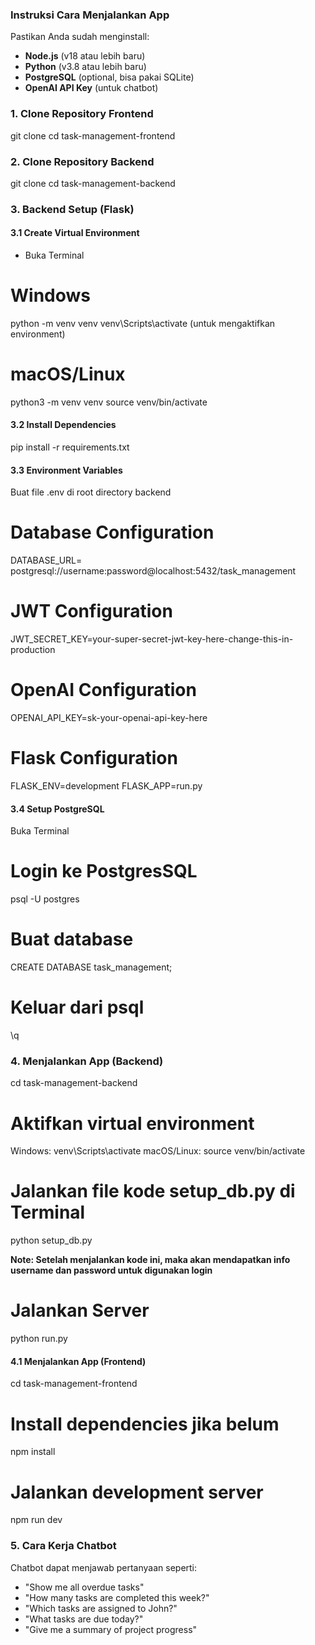 ### Instruksi Cara Menjalankan App

Pastikan Anda sudah menginstall:

- **Node.js** (v18 atau lebih baru)
- **Python** (v3.8 atau lebih baru)
- **PostgreSQL** (optional, bisa pakai SQLite)
- **OpenAI API Key** (untuk chatbot)

### 1. Clone Repository Frontend

git clone <repository-url>
cd task-management-frontend

### 2. Clone Repository Backend

git clone <repository-url>
cd task-management-backend 

### 3. Backend Setup (Flask)

#### 3.1 Create Virtual Environment

- Buka Terminal
# Windows
python -m venv venv
venv\Scripts\activate (untuk mengaktifkan environment)

# macOS/Linux
python3 -m venv venv
source venv/bin/activate

#### 3.2 Install Dependencies
pip install -r requirements.txt

#### 3.3 Environment Variables
Buat file .env di root directory backend

# Database Configuration
DATABASE_URL= postgresql://username:password@localhost:5432/task_management

# JWT Configuration
JWT_SECRET_KEY=your-super-secret-jwt-key-here-change-this-in-production

# OpenAI Configuration
OPENAI_API_KEY=sk-your-openai-api-key-here

# Flask Configuration
FLASK_ENV=development
FLASK_APP=run.py

#### 3.4 Setup PostgreSQL
Buka Terminal

# Login ke PostgresSQL
psql -U postgres

# Buat database
CREATE DATABASE task_management;

# Keluar dari psql
\q

### 4. Menjalankan App (Backend)
cd task-management-backend

# Aktifkan virtual environment
Windows: venv\Scripts\activate
macOS/Linux: source venv/bin/activate

# Jalankan file kode setup_db.py di Terminal
python setup_db.py

**Note: Setelah menjalankan kode ini, maka akan mendapatkan info username dan password untuk digunakan login**

# Jalankan Server
python run.py


#### 4.1 Menjalankan App (Frontend)
cd task-management-frontend

# Install dependencies jika belum
npm install

# Jalankan development server
npm run dev

### 5. Cara Kerja Chatbot
Chatbot dapat menjawab pertanyaan seperti:
- "Show me all overdue tasks"
- "How many tasks are completed this week?"
- "Which tasks are assigned to John?"
- "What tasks are due today?"
- "Give me a summary of project progress"




